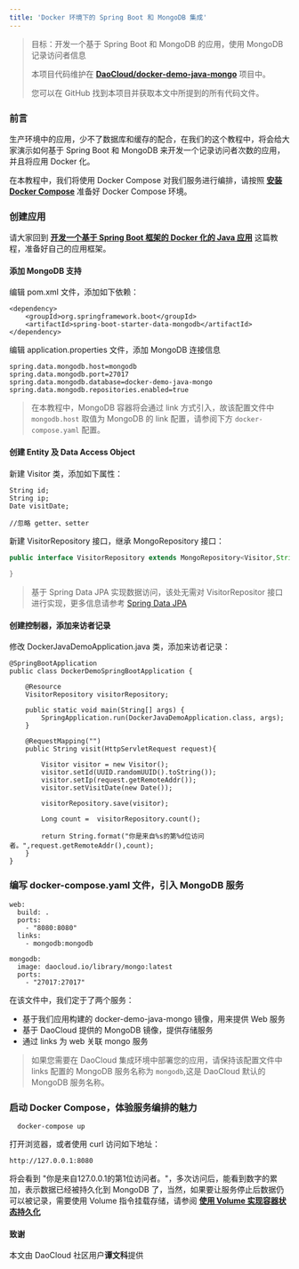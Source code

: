 ```yaml
---
title: 'Docker 环境下的 Spring Boot 和 MongoDB 集成'
---
```


> 目标：开发一个基于 Spring Boot 和 MongoDB 的应用，使用 MongoDB 记录访问者信息
> 
> 本项目代码维护在 **[DaoCloud/docker-demo-java-mongo](https://github.com/DaoCloud/docker-demo-java-mongo)** 项目中。
>
> 您可以在 GitHub 找到本项目并获取本文中所提到的所有代码文件。

### 前言

生产环境中的应用，少不了数据库和缓存的配合，在我们的这个教程中，将会给大家演示如何基于 Spring Boot 和 MongoDB 来开发一个记录访问者次数的应用，并且将应用 Docker 化。

在本教程中，我们将使用 Docker Compose 对我们服务进行编排，请按照 **[安装 Docker Compose](http://get.daocloud.io/#install-compose)** 准备好 Docker Compose 环境。

### 创建应用

请大家回到 **[开发一个基于 Spring Boot 框架的 Docker 化的 Java 应用](http://docs.daocloud.io/java-docker/docker-java-spring-boot)** 这篇教程，准备好自己的应用框架。

#### 添加 MongoDB 支持

编辑 pom.xml 文件，添加如下依赖：
```
<dependency>
	<groupId>org.springframework.boot</groupId>
	<artifactId>spring-boot-starter-data-mongodb</artifactId>
</dependency>
```

编辑 application.properties 文件，添加 MongoDB 连接信息
```
spring.data.mongodb.host=mongodb
spring.data.mongodb.port=27017
spring.data.mongodb.database=docker-demo-java-mongo
spring.data.mongodb.repositories.enabled=true
```

> 在本教程中，MongoDB 容器将会通过 link 方式引入，故该配置文件中 `mongodb.host` 取值为 MongoDB 的 link 配置，请参阅下方 `docker-compose.yaml` 配置。

#### 创建 Entity 及 Data Access Object

新建 Visitor 类，添加如下属性：
```
String id;
String ip;
Date visitDate;

//忽略 getter、setter
```

新建 VisitorRepository 接口，继承 MongoRepository 接口：
```java
public interface VisitorRepository extends MongoRepository<Visitor,String>{
	
}
```

> 基于 Spring Data JPA 实现数据访问，该处无需对 VisitorRepositor 接口进行实现，更多信息请参考 [Spring Data JPA](http://projects.spring.io/spring-data/)

#### 创建控制器，添加来访者记录

修改 DockerJavaDemoApplication.java 类，添加来访者记录：
```
@SpringBootApplication
public class DockerDemoSpringBootApplication {
	
    @Resource
    VisitorRepository visitorRepository;
  
    public static void main(String[] args) {
        SpringApplication.run(DockerJavaDemoApplication.class, args);
    }

	@RequestMapping("")
	public String visit(HttpServletRequest request){
		
		Visitor visitor = new Visitor();
        visitor.setId(UUID.randomUUID().toString());
        visitor.setIp(request.getRemoteAddr());
        visitor.setVisitDate(new Date());

        visitorRepository.save(visitor);

        Long count =  visitorRepository.count();

        return String.format("你是来自%s的第%d位访问者。",request.getRemoteAddr(),count);
	}
}
```

### 编写 docker-compose.yaml 文件，引入 MongoDB 服务

```
web:
  build: .
  ports:
    - "8080:8080"
  links:
    - mongodb:mongodb

mongodb:
  image: daocloud.io/library/mongo:latest
  ports:
    - "27017:27017"

```

在该文件中，我们定于了两个服务：
- 基于我们应用构建的 docker-demo-java-mongo 镜像，用来提供 Web 服务
- 基于 DaoCloud 提供的 MongoDB 镜像，提供存储服务
- 通过 links 为 web 关联 mongo 服务

> 如果您需要在 DaoCloud 集成环境中部署您的应用，请保持该配置文件中 links 配置的 MongoDB 服务名称为 `mongodb`,这是 DaoCloud 默认的 MongoDB 服务名称。

### 启动 Docker Compose，体验服务编排的魅力
```
  docker-compose up
```

打开浏览器，或者使用 curl 访问如下地址：
```
http://127.0.0.1:8080
```

将会看到 "你是来自127.0.0.1的第1位访问者。"，多次访问后，能看到数字的累加，表示数据已经被持久化到 MongoDB 了，当然，如果要让服务停止后数据仍可以被记录，需要使用 Volume 指令挂载存储，请参阅 **[使用 Volume 实现容器状态持久化](http://docs.daocloud.io/daocloud-services/use-volume)**

#### 致谢

本文由 DaoCloud 社区用户**谭文科**提供
